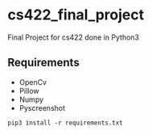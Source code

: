 # cs422_final_project
Final Project for cs422 done in Python3

## Requirements
- OpenCv
- Pillow
- Numpy
- Pyscreenshot

`pip3 install -r requirements.txt`